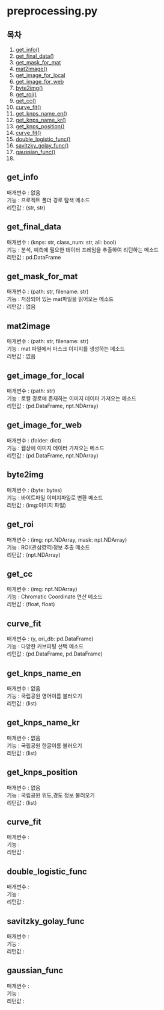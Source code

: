 # preprocessing.py

## 목차
1. [get_info()](#get_info)
2. [get_final_data()](#get_final_data)
3. [get_mask_for_mat](#get_mask_for_mat)
4. [mat2image()](#mat2image)
5. [get_image_for_local](#get_image_for_local)
6. [get_image_for_web](#get_image_for_web)
7. [byte2img()](#byte2img)
8. [get_roi()](#get_roi)
9. [get_cc()](#get_cc)
10. [curve_fit()](#curve_fit)
11. [get_knps_name_en()](#get_knps_name_en)
12. [get_knps_name_kr()](#get_knps_name_kr)
13. [get_knps_position()](#get_knps_position)
14. [curve_fit()](#curve_fit)
15. [double_logistic_func()](#double_logistic_func)
16. [savitzky_golay_func()](#savitzky_golay_func)
17. [gaussian_func()](#gaussian_func)
18. 

## get_info
매개변수 : 없음   
기능 : 프로젝트 폴더 경로 탐색 메소드   
리턴값 : (str, str)  

## get_final_data
매개변수 : (knps: str, class_num: str, all: bool)    
기능 : 분석, 예측에 필요한 데이터 프레임을 추출하여 리턴하는 메소드   
리턴값 : pd.DataFrame   

## get_mask_for_mat
매개변수 : (path: str, filename: str)   
기능 : 저장되어 있는 mat파일을 읽어오는 메소드   
리턴값 : 없음   

## mat2image
매개변수 : (path: str, filename: str)   
기능 : mat 파일에서 마스크 이미지를 생성하는 메소드   
리턴값 : 없음   


## get_image_for_local
매개변수 : (path: str)   
기능 : 로컬 경로에 존재하는 이미지 데이터 가져오는 메소드   
리턴값 : (pd.DataFrame, npt.NDArray)   

## get_image_for_web
매개변수 : (folder: dict)   
기능 : 웹상에 이미지 데이터 가져오는 메소드   
리턴값 : (pd.DataFrame, npt.NDArray)   

## byte2img
매개변수 : (byte: bytes)   
기능 : 바이트파일 이미지파일로 변환 메소드   
리턴값 : (img:이미지 파일)   

## get_roi
매개변수 : (img: npt.NDArray, mask: npt.NDArray)   
기능 : ROI(관심영역)정보 추출 메소드   
리턴값 : (npt.NDArray)   

## get_cc
매개변수 : (img: npt.NDArray)   
기능 : Chromatic Coordinate  연산 메소드   
리턴값 : (float, float)   

## curve_fit
매개변수 : (y, ori_db: pd.DataFrame)   
기능 : 다양한 커브피팅 선택 메소드   
리턴값 : (pd.DataFrame, pd.DataFrame)   

## get_knps_name_en
매개변수 : 없음   
기능 : 국립공원 영어이름 불러오기   
리턴값 :  (list)   

## get_knps_name_kr
매개변수 : 없음   
기능 : 국립공원 한글이름 불러오기   
리턴값 : (list)   

## get_knps_position
매개변수 : 없음   
기능 : 국립공원 위도,경도 정보 불러오기   
리턴값 : (list)   

## curve_fit
매개변수 :    
기능 :    
리턴값 :    

## double_logistic_func
매개변수 :    
기능 :    
리턴값 :     

## savitzky_golay_func
매개변수 :    
기능 :    
리턴값 :    

## gaussian_func
매개변수 :    
기능 :    
리턴값 :    
